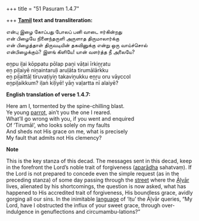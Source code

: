 +++
title = "51 Pasuram 1.4.7"

+++
**[Tamil](/definition/tamil#history "show Tamil definitions") text and transliteration:**

என்பு இழை கோப்பது போலப் பனி வாடை ஈர்கின்றது  
என் பிழையே நினைந்தருளி அருளாத திருமாலார்க்கு  
என் பிழைத்தாள் திருவடியின் தகவினுக்கு என்று ஒரு வாய்ச்சொல்  
என்பிழைக்கும்? இளங் கிளியே! யான் வளர்த்த நீ அலையே?

eṉpu iḻai kōppatu pōlap paṉi vāṭai īrkiṉṟatu  
eṉ piḻaiyē niṉaintaruḷi aruḷāta tirumālārkku  
eṉ piḻaittāḷ tiruvaṭiyiṉ takaviṉukku eṉṟu oru vāyccol  
eṉpiḻaikkum? iḷaṅ kiḷiyē! yāṉ vaḷartta nī alaiyē?

**English translation of verse 1.4.7:**

Here am I, tormented by the spine-chilling blast.  
Ye young [parrot](/definition/parrot#history "show parrot definitions"), ain’t you the one I reared.  
What’ll go wrong with you, if you went and enquired  
Of ‘Tirumāl’, who looks solely on my faults  
And sheds not His grace on me, what is precisely  
My fault that admits not His clemency?

**Note**

This is the key stanza of this decad. The messages sent in this decad, keep in the forefront the Lord’s noble trait of forgiveness ([aparādha](/definition/aparadha#vaishnavism "show aparādha definitions") sahatvaṃ). If the Lord is not prepared to concede even the simple request (as in the preceding stanza) of some day passing through the [street](/definition/street#history "show street definitions") where the [Āḻvār](/definition/aḻvar#vaishnavism "show Āḻvār definitions") lives, alienated by his shortcomings, the question is now asked, what has happened to His accredited trait of forgiveness, His boundless grace, avidly gorging all our sins. In the inimitable [language](/definition/language#history "show language definitions") of ‘Iṭu’ the Āḻvār queries, “My Lord, have I obstructed the influx of your sweet grace, through over-indulgence in genuflections and circumambu-lations?”


